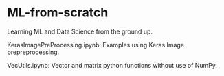 # ML-from-scratch
Learning ML and Data Science from the ground up.

  KerasImagePreProcessing.ipynb: Examples using Keras Image prepreprocessing.
  
  VecUtils.ipynb: Vector and matrix python functions without use of NumPy.

